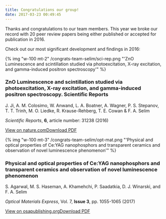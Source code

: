 ```yaml
---
title: Congratulations our group!
date: 2017-03-23 00:49:45
---
```


Thanks and congratulations to our team members. This year we broke our record with 20 peer review papers being either published or accepted for publication in 2016.
<!--more-->

Check out our most significant development and findings in 2016:


<div class="row my-5">
    <div class="col-sm-2 d-none d-sm-block">
        {% img "w-100 mt-2" /congrats-team-selim/sci-rep.png "'ZnO Luminescence and scintillation studied via photoexcitation, X-ray excitation, and gamma-induced positron spectroscopy'" %}
    </div>
    <div class="col-sm-10 col-md-9 ml-auto">
        <h3>ZnO Luminescence and scintillation studied via photoexcitation, X-ray excitation, and gamma-induced positron spectroscopy. Scientific Reports</h3>
        <p>J. Ji, A. M. Colosimo, W. Anwand, L. A. Boatner, A. Wagner, P. S. Stepanov, T. T. Trinh, M. O. Liedke, R. Krause-Rehberg, T. E. Cowan &amp; F. A. Selim</p>
        <p><i>Scientific Reports</i>, <strong>6</strong>, article number: 31238 (2016)</p>
        <p><a class="btn btn-primary" href="http://www.nature.com/articles/srep31238">View on nature.com</a><a class="ml-3 btn btn-link" href="srep31238.pdf"><span class="hidden-xs">Download </span>PDF</strong></a></p>
    </div>
</div>

<div class="row my-5">
    <div class="col-sm-2 d-none d-sm-block">
        {% img "w-100 mt-3" /congrats-team-selim/opt-mat.png "'Physical and optical properties of Ce:YAG nanophosphors and transparent ceramics and observation of novel luminescence phenomenon'" %}
    </div>
    <div class="col-sm-10 col-md-9 ml-auto">
        <h3>Physical and optical properties of Ce:YAG nanophosphors and transparent ceramics and observation of novel luminescence phenomenon</h2>
        <p>S. Agarwal, M. S. Haseman, A. Khamehchi, P. Saadatkia, D. J. Winarski, and F. A. Selim</p>
        <p><i>Optical Materials Express</i>, Vol. 7, <strong>Issue 3</strong>, pp. 1055-1065 (2017)</p>
        <p><a class="btn btn-primary" href="https://www.osapublishing.org/ome/abstract.cfm?uri=ome-7-3-1055">View on osapublishing.org</a><a class="ml-3 btn btn-link" href="ome-7-3-1055.pdf"><span class="hidden-xs">Download </span>PDF</strong></a></p>
    </div>
</div>
